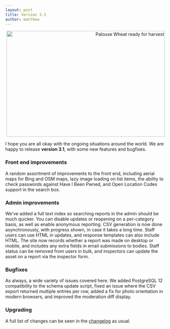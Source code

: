 ```yaml
---
layout: post
title: Version 3.1
author: matthew
---
```


<div class="r" align="right">
<a data-flickr-embed="true" href="https://www.flickr.com/photos/theknowlesgallery/8015992277/" title="Palouse Wheat ready for harvest"><img src="https://live.staticflickr.com/8300/8015992277_ce32585019.jpg" width="500" height="335" alt="Palouse Wheat ready for harvest"></a><script async src="//embedr.flickr.com/assets/client-code.js" charset="utf-8"></script>
</div>

I hope you are all okay with the ongoing situations around the world. We are
happy to release **version 3.1**, with some new features and bugfixes.

### Front end improvements

A random assortment of improvements to the front end, including aerial maps for
Bing and OSM maps, lazy image loading on list items, the ability to check
passwords against Have I Been Pwned, and Open Location Codes support in the
search box.

### Admin improvements

We've added a full text index so searching reports in the admin should be much
quicker. You can disable updates or reopening on a per-category basis, as well
as enable anonymous reporting. CSV generation is now done asynchronously, with
progress shown, in case it takes a long time. Staff users can use HTML in
updates, and response templates can also include HTML. The site now records
whether a report was made on desktop or mobile, and includes any extra fields
in email submissions to bodies. Staff status can be removed from users in bulk,
and inspectors can update the asset on a report via the inspector form.

### Bugfixes

As always, a wide variety of issues covered here. We added PostgreSQL 12
compatibility to the schema update script, fixed an issue where the CSV export
returned multiple entries per row, added a fix for photo orientation in modern
browsers, and improved the moderation diff display.

### Upgrading

A full list of changes can be seen in the
[changelog](https://github.com/mysociety/fixmystreet/releases/tag/v3.1) as usual.
